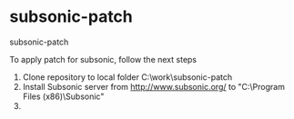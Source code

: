 # subsonic-patch
subsonic-patch

To apply patch for subsonic, follow the next steps
1. Clone repository to local folder C:\work\subsonic-patch
1. Install Subsonic server from http://www.subsonic.org/ to "C:\Program Files (x86)\Subsonic"
1. 
